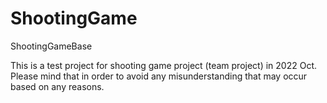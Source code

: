 # ShootingGame
ShootingGameBase

This is a test project for shooting game project (team project) in 2022 Oct.
Please mind that in order to avoid any misunderstanding that may occur based on any reasons.
